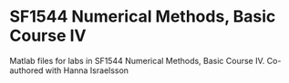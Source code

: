 # SF1544 Numerical Methods, Basic Course IV 
Matlab files for labs in SF1544 Numerical Methods, Basic Course IV. Co-authored with Hanna Israelsson
